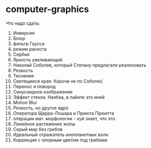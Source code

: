 # computer-graphics
Что надо сдать:
1) Инверсия
2) Блюр
3) фильтр Гаусса
4) режим расиста
5) Сербия
6) Яркость увеливающий
7) Николай Соболев, который Степану предлагали реализовать
8) Резкость
9) Тиснение
10) Светящиеся края. Короче не по Соболю(
11) Перенос и повород
12) Синусоидное изображение
13) Эффект стекла. Наебка, в пайнте это иней
14) Motion Blur
15) Резкость, но другое ядро
16) Оператора Щарра-Лошара и Приюта Прюитта
17) операции мат. морфологии - хуй знает, что это
18) Линейное растяжение жопы
19) Серый мир без грибов
20) Идеальный отражатель инопланетных волн
21) Коррекция с опорным цветом под грибами
